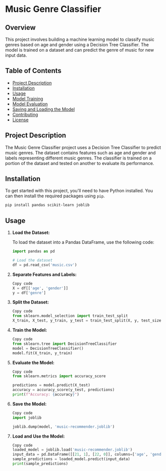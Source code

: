 # Music Genre Classifier

## Overview

This project involves building a machine learning model to classify music genres based on age and gender using a Decision Tree Classifier. The model is trained on a dataset and can predict the genre of music for new input data.

## Table of Contents

- [Project Description](#project-description)
- [Installation](#installation)
- [Usage](#usage)
- [Model Training](#model-training)
- [Model Evaluation](#model-evaluation)
- [Saving and Loading the Model](#saving-and-loading-the-model)
- [Contributing](#contributing)
- [License](#license)

## Project Description

The Music Genre Classifier project uses a Decision Tree Classifier to predict music genres. The dataset contains features such as age and gender and labels representing different music genres. The classifier is trained on a portion of the dataset and tested on another to evaluate its performance.

## Installation

To get started with this project, you'll need to have Python installed. You can then install the required packages using `pip`.

```bash
pip install pandas scikit-learn joblib
```


## Usage

1. **Load the Dataset:**

   To load the dataset into a Pandas DataFrame, use the following code:

   ```python
   import pandas as pd
   
   # Load the dataset
   df = pd.read_csv('music.csv')
   ```
   

2. **Separate Features and Labels:**

   ```python
   Copy code
   X = df[['age', 'gender']]
   y = df['genre']
   ```

3. **Split the Dataset:**

   ```python
   Copy code
   from sklearn.model_selection import train_test_split
   X_train, X_test, y_train, y_test = train_test_split(X, y, test_size=0.2)
   ```

4. **Train the Model:**

   ```python
   Copy code
   from sklearn.tree import DecisionTreeClassifier
   model = DecisionTreeClassifier()
   model.fit(X_train, y_train)
   ```

5. **Evaluate the Model:**

   ```python
   Copy code
   from sklearn.metrics import accuracy_score
   
   predictions = model.predict(X_test)
   accuracy = accuracy_score(y_test, predictions)
   print(f"Accuracy: {accuracy}")
   ```
6. **Save the Model:**

   ```python
   Copy code
   import joblib
   
   joblib.dump(model, 'music-recommender.joblib')
   ```

6. **Load and Use the Model:**

   ```python
   Copy code
   loaded_model = joblib.load('music-recommender.joblib')
   input_data = pd.DataFrame([[21, 1], [22, 0]], columns=['age', 'gender'])
   sample_predictions = loaded_model.predict(input_data)
   print(sample_predictions)
   ```
